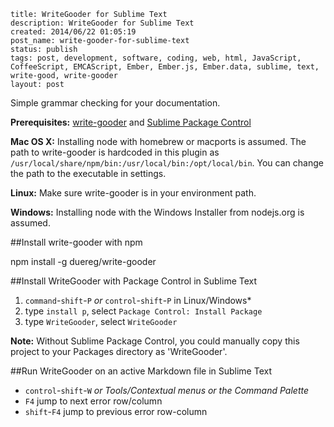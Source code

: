 ```
title: WriteGooder for Sublime Text
description: WriteGooder for Sublime Text
created: 2014/06/22 01:05:19
post_name: write-gooder-for-sublime-text
status: publish
tags: post, development, software, coding, web, html, JavaScript, CoffeeScript, EMCAScript, Ember, Ember.js, Ember.data, sublime, text, write-good, write-gooder
layout: post
```

Simple grammar checking for your documentation.

**Prerequisites:** [write-gooder](http://github.com/duereg/write-gooder) and [Sublime Package Control](http://wbond.net/sublime_packages/package_control/installation)

**Mac OS X:** Installing node with homebrew or macports is assumed. The path to write-gooder is hardcoded in this plugin as `/usr/local/share/npm/bin:/usr/local/bin:/opt/local/bin`. You can change the path to the executable in settings.

**Linux:** Make sure write-gooder is in your environment path.

**Windows:** Installing node with the Windows Installer from nodejs.org is assumed.

##Install write-gooder with npm

  npm install -g duereg/write-gooder

##Install WriteGooder with Package Control in Sublime Text

1. `command`-`shift`-`P` *or* `control`-`shift`-`P` in Linux/Windows*
2. type `install p`, select `Package Control: Install Package`
3. type `WriteGooder`, select `WriteGooder`

**Note:** Without Sublime Package Control, you could manually copy this project to your Packages directory as 'WriteGooder'.

##Run WriteGooder on an active Markdown file in Sublime Text

- `control`-`shift`-`W` *or Tools/Contextual menus or the Command Palette*
- `F4` jump to next error row/column
- `shift`-`F4` jump to previous error row-column
